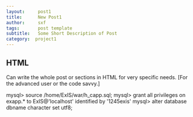 ```yaml
---
layout:     post1
title:      New Post1
author:     sxf
tags: 		post template
subtitle:  	Some Short Description of Post
category:  project1
---
```

<!-- Start Writing Below in Markdown -->
## HTML

Can write the whole post or sections in HTML for very specific needs. [For the advanced user or the code savvy.]

mysql> source /home/ExIS/war/h_capp.sql;
mysql> grant all privileges on exapp.* to ExIS@'localhost' identified by '1245exis'
mysql> alter database dbname character set utf8;
